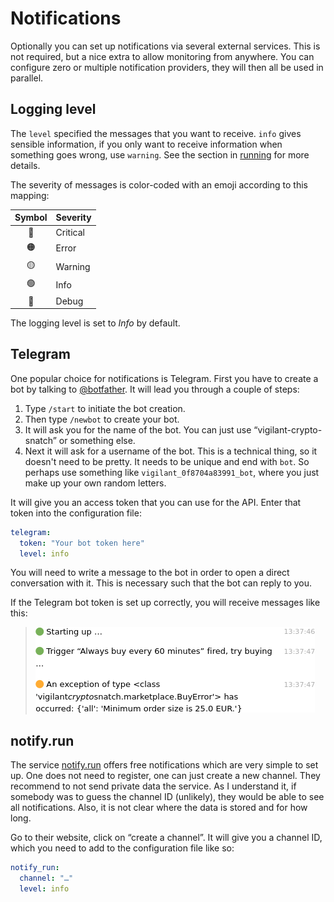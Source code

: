 # Notifications

Optionally you can set up notifications via several external services. This is not required, but a nice extra to allow monitoring from anywhere. You can configure zero or multiple notification providers, they will then all be used in parallel.

## Logging level

The `level` specified the messages that you want to receive. `info` gives sensible information, if you only want to receive information when something goes wrong, use `warning`. See the section in [running](../usage/general.md) for more details.

The severity of messages is color-coded with an emoji according to this mapping:

Symbol | Severity
:---: | :---
🔴 | Critical
🟠 | Error
🟡 | Warning
🟢 | Info
🔵 | Debug

The logging level is set to *Info* by default.

## Telegram

One popular choice for notifications is Telegram. First you have to create a bot by talking to [@botfather](https://t.me/botfather). It will lead you through a couple of steps:

1. Type `/start` to initiate the bot creation.
2. Then type `/newbot` to create your bot.
3. It will ask you for the name of the bot. You can just use “vigilant-crypto-snatch” or something else.
4. Next it will ask for a username of the bot. This is a technical thing, so it doesn't need to be pretty. It needs to be unique and end with `bot`. So perhaps use something like `vigilant_0f8704a83991_bot`, where you just make up your own random letters.

It will give you an access token that you can use for the API. Enter that token into the configuration file:

```yaml
telegram:
  token: "Your bot token here"
  level: info
```

You will need to write a message to the bot in order to open a direct conversation with it. This is necessary such that the bot can reply to you.


If the Telegram bot token is set up correctly, you will receive messages like this:

> ![](telegram-output.png)

## notify.run

The service [notify.run](https://notify.run/) offers free notifications which are very simple to set up. One does not need to register, one can just create a new channel. They recommend to not send private data the service. As I understand it, if somebody was to guess the channel ID (unlikely), they would be able to see all notifications. Also, it is not clear where the data is stored and for how long. 

Go to their website, click on “create a channel”. It will give you a channel ID, which you need to add to the configuration file like so:

```yml
notify_run:
  channel: "…"
  level: info
```